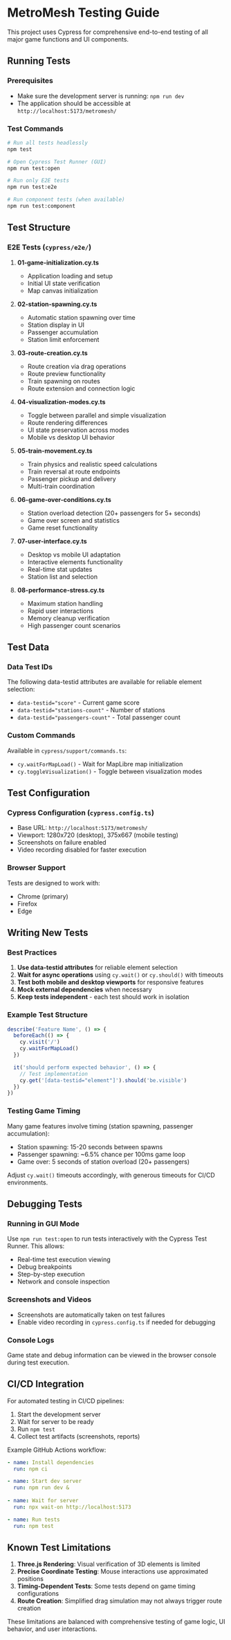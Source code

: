 # MetroMesh Testing Guide

This project uses Cypress for comprehensive end-to-end testing of all major game functions and UI components.

## Running Tests

### Prerequisites
- Make sure the development server is running: `npm run dev`
- The application should be accessible at `http://localhost:5173/metromesh/`

### Test Commands
```bash
# Run all tests headlessly
npm test

# Open Cypress Test Runner (GUI)
npm run test:open

# Run only E2E tests
npm run test:e2e

# Run component tests (when available)
npm run test:component
```

## Test Structure

### E2E Tests (`cypress/e2e/`)

1. **01-game-initialization.cy.ts**
   - Application loading and setup
   - Initial UI state verification
   - Map canvas initialization

2. **02-station-spawning.cy.ts**
   - Automatic station spawning over time
   - Station display in UI
   - Passenger accumulation
   - Station limit enforcement

3. **03-route-creation.cy.ts**
   - Route creation via drag operations
   - Route preview functionality
   - Train spawning on routes
   - Route extension and connection logic

4. **04-visualization-modes.cy.ts**
   - Toggle between parallel and simple visualization
   - Route rendering differences
   - UI state preservation across modes
   - Mobile vs desktop UI behavior

5. **05-train-movement.cy.ts**
   - Train physics and realistic speed calculations
   - Train reversal at route endpoints
   - Passenger pickup and delivery
   - Multi-train coordination

6. **06-game-over-conditions.cy.ts**
   - Station overload detection (20+ passengers for 5+ seconds)
   - Game over screen and statistics
   - Game reset functionality

7. **07-user-interface.cy.ts**
   - Desktop vs mobile UI adaptation
   - Interactive elements functionality
   - Real-time stat updates
   - Station list and selection

8. **08-performance-stress.cy.ts**
   - Maximum station handling
   - Rapid user interactions
   - Memory cleanup verification
   - High passenger count scenarios

## Test Data

### Data Test IDs
The following data-testid attributes are available for reliable element selection:

- `data-testid="score"` - Current game score
- `data-testid="stations-count"` - Number of stations
- `data-testid="passengers-count"` - Total passenger count

### Custom Commands
Available in `cypress/support/commands.ts`:

- `cy.waitForMapLoad()` - Wait for MapLibre map initialization
- `cy.toggleVisualization()` - Toggle between visualization modes

## Test Configuration

### Cypress Configuration (`cypress.config.ts`)
- Base URL: `http://localhost:5173/metromesh/`
- Viewport: 1280x720 (desktop), 375x667 (mobile testing)
- Screenshots on failure enabled
- Video recording disabled for faster execution

### Browser Support
Tests are designed to work with:
- Chrome (primary)
- Firefox
- Edge

## Writing New Tests

### Best Practices
1. **Use data-testid attributes** for reliable element selection
2. **Wait for async operations** using `cy.wait()` or `cy.should()` with timeouts
3. **Test both mobile and desktop viewports** for responsive features
4. **Mock external dependencies** when necessary
5. **Keep tests independent** - each test should work in isolation

### Example Test Structure
```typescript
describe('Feature Name', () => {
  beforeEach(() => {
    cy.visit('/')
    cy.waitForMapLoad()
  })

  it('should perform expected behavior', () => {
    // Test implementation
    cy.get('[data-testid="element"]').should('be.visible')
  })
})
```

### Testing Game Timing
Many game features involve timing (station spawning, passenger accumulation):
- Station spawning: 15-20 seconds between spawns
- Passenger spawning: ~6.5% chance per 100ms game loop
- Game over: 5 seconds of station overload (20+ passengers)

Adjust `cy.wait()` timeouts accordingly, with generous timeouts for CI/CD environments.

## Debugging Tests

### Running in GUI Mode
Use `npm run test:open` to run tests interactively with the Cypress Test Runner. This allows:
- Real-time test execution viewing
- Debug breakpoints
- Step-by-step execution
- Network and console inspection

### Screenshots and Videos
- Screenshots are automatically taken on test failures
- Enable video recording in `cypress.config.ts` if needed for debugging

### Console Logs
Game state and debug information can be viewed in the browser console during test execution.

## CI/CD Integration

For automated testing in CI/CD pipelines:
1. Start the development server
2. Wait for server to be ready
3. Run `npm test` 
4. Collect test artifacts (screenshots, reports)

Example GitHub Actions workflow:
```yaml
- name: Install dependencies
  run: npm ci

- name: Start dev server
  run: npm run dev &
  
- name: Wait for server
  run: npx wait-on http://localhost:5173

- name: Run tests
  run: npm test
```

## Known Test Limitations

1. **Three.js Rendering**: Visual verification of 3D elements is limited
2. **Precise Coordinate Testing**: Mouse interactions use approximated positions
3. **Timing-Dependent Tests**: Some tests depend on game timing configurations
4. **Route Creation**: Simplified drag simulation may not always trigger route creation

These limitations are balanced with comprehensive testing of game logic, UI behavior, and user interactions.